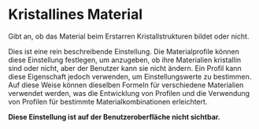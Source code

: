 Kristallines Material
====
Gibt an, ob das Material beim Erstarren Kristallstrukturen bildet oder nicht.

Dies ist eine rein beschreibende Einstellung. Die Materialprofile können diese Einstellung festlegen, um anzugeben, ob ihre Materialien kristallin sind oder nicht, aber der Benutzer kann sie nicht ändern. Ein Profil kann diese Eigenschaft jedoch verwenden, um Einstellungswerte zu bestimmen. Auf diese Weise können dieselben Formeln für verschiedene Materialien verwendet werden, was die Entwicklung von Profilen und die Verwendung von Profilen für bestimmte Materialkombinationen erleichtert.

**Diese Einstellung ist auf der Benutzeroberfläche nicht sichtbar.**